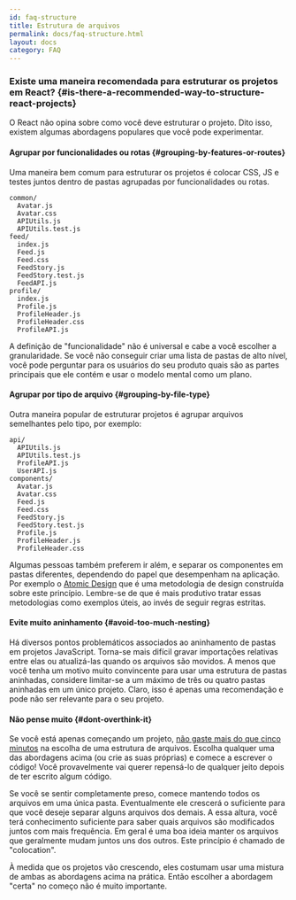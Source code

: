 ```yaml
---
id: faq-structure
title: Estrutura de arquivos
permalink: docs/faq-structure.html
layout: docs
category: FAQ
---
```


### Existe uma maneira recomendada para estruturar os projetos em React? {#is-there-a-recommended-way-to-structure-react-projects}

O React não opina sobre como você deve estruturar o projeto. Dito isso, existem algumas abordagens populares que você pode experimentar.

#### Agrupar por funcionalidades ou rotas {#grouping-by-features-or-routes}

Uma maneira bem comum para estruturar os projetos é colocar CSS, JS e testes juntos dentro de pastas agrupadas por funcionalidades ou rotas.

```
common/
  Avatar.js
  Avatar.css
  APIUtils.js
  APIUtils.test.js
feed/
  index.js
  Feed.js
  Feed.css
  FeedStory.js
  FeedStory.test.js
  FeedAPI.js
profile/
  index.js
  Profile.js
  ProfileHeader.js
  ProfileHeader.css
  ProfileAPI.js
```

A definição de "funcionalidade" não é universal e cabe a você escolher a granularidade. Se você não conseguir criar uma lista de pastas de alto nível, você pode perguntar para os usuários do seu produto quais são as partes principais que ele contém e usar o modelo mental como um plano.

#### Agrupar por tipo de arquivo {#grouping-by-file-type}

Outra maneira popular de estruturar projetos é agrupar arquivos semelhantes pelo tipo, por exemplo:

```
api/
  APIUtils.js
  APIUtils.test.js
  ProfileAPI.js
  UserAPI.js
components/
  Avatar.js
  Avatar.css
  Feed.js
  Feed.css
  FeedStory.js
  FeedStory.test.js
  Profile.js
  ProfileHeader.js
  ProfileHeader.css
```

Algumas pessoas também preferem ir além, e separar os componentes em pastas diferentes, dependendo do papel que desempenham na aplicação. Por exemplo o [Atomic Design](http://bradfrost.com/blog/post/atomic-web-design/) que é uma metodologia de design construída sobre este princípio. Lembre-se de que é mais produtivo tratar essas metodologias como exemplos úteis, ao invés de seguir regras estritas.

#### Evite muito aninhamento {#avoid-too-much-nesting}

Há diversos pontos problemáticos associados ao aninhamento de pastas em projetos JavaScript. Torna-se mais difícil gravar importações relativas entre elas ou atualizá-las quando os arquivos são movidos. A menos que você tenha um motivo muito convincente para usar uma estrutura de pastas aninhadas, considere limitar-se a um máximo de três ou quatro pastas aninhadas em um único projeto. Claro, isso é apenas uma recomendação e pode não ser relevante para o seu projeto.

#### Não pense muito {#dont-overthink-it}

Se você está apenas começando um projeto, [não gaste mais do que cinco minutos](https://en.wikipedia.org/wiki/Analysis_paralysis) na escolha de uma estrutura de arquivos. Escolha qualquer uma das abordagens acima (ou crie as suas próprias) e comece a escrever o código! Você provavelmente vai querer repensá-lo de qualquer jeito depois de ter escrito algum código.

Se você se sentir completamente preso, comece mantendo todos os arquivos em uma única pasta. Eventualmente ele crescerá o suficiente para que você deseje separar alguns arquivos dos demais. A essa altura, você terá conhecimento suficiente para saber quais arquivos são modificados juntos com mais frequência. Em geral é uma boa ideia manter os arquivos que geralmente mudam juntos uns dos outros. Este princípio é chamado de "colocation".

À medida que os projetos vão crescendo, eles costumam usar uma mistura de ambas as abordagens acima na prática. Então escolher a abordagem "certa" no começo não é muito importante.
